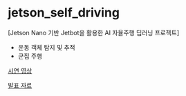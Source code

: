 # jetson_self_driving

[Jetson Nano 기반 Jetbot을 활용한 AI 자율주행 딥러닝 프로젝트]


- 운동 객체 탐지 및 추적
- 군집 주행

[시연 영상](https://drive.google.com/drive/folders/13ik1QQ6gwy_19Hn6tba_oT4YnwLS21IP?usp=sharing)

[발표 자료](https://drive.google.com/file/d/1006K7RSBmqeNM9KjpgwZqx-yWXlW-W_e/view?usp=sharing)
